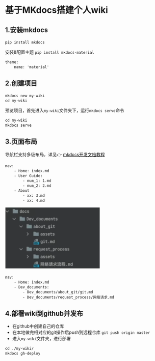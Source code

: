 # 基于MKdocs搭建个人wiki

## 1.安装mkdocs
`pip install mkdocs`

安装&配置主题
`pip install mkdocs-material`
```
theme:
    name: 'material'
```

## 2.创建项目
```
mkdocs new my-wiki
cd my-wiki
```
预览项目，首先进入`my-wiki`文件夹下，运行`mkdocs serve`命令
```
cd my-wiki
mkdocs serve
```

## 3.页面布局
导航栏支持多级布局，详见👉
[mkdocs开发文档教程](https://mkdocs-like-code.readthedocs.io/zh-cn/latest/)
```
nav: 
    - Home: index.md
    - User Guide:
        - num_1: 1.md
        - num_2: 2.md
    - About
        - xx: 3.md
        - xx: 4.md
```
![img.png](img.png)
```
nav:
    - Home: index.md
    - Dev_documents:
        - Dev_documents/about_git/git.md
        - Dev_documents/request_process/网络请求.md
```

## 4.部署wiki到github并发布
- 在github中创建自己的仓库
- 在本地做完相对应的git操作后push到远程仓库
`git push origin master`
- 进入`my-wiki`文件夹，进行部署
```
cd ./my-wiki/
mkdocs gh-deploy
```